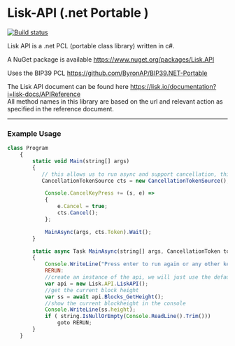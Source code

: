 # Lisk-API (.net Portable )

[![Build status](https://ci.appveyor.com/api/projects/status/b46eat9m57amwarj?svg=true)](https://ci.appveyor.com/project/ByronAP/lisk-api)

Lisk API is a .net PCL (portable class library) written in c#.

A NuGet package is available https://www.nuget.org/packages/Lisk.API

Uses the BIP39 PCL https://github.com/ByronAP/BIP39.NET-Portable

The Lisk API document can be found here https://lisk.io/documentation?i=lisk-docs/APIReference </br>All method names in this library are based on the url and relevant action as specified in the reference document.

********************************************
### Example Usage
```javascript
class Program
    {
        static void Main(string[] args)
        {
           // this allows us to run async and support cancellation, this extra code is not required but nice to have
           CancellationTokenSource cts = new CancellationTokenSource();

            Console.CancelKeyPress += (s, e) =>
            {
                e.Cancel = true;
                cts.Cancel();
            };

            MainAsync(args, cts.Token).Wait();
        }

        static async Task MainAsync(string[] args, CancellationToken token)
        {
            Console.WriteLine("Press enter to run again or any other key+enter to exit.");
            RERUN:
            //create an instance of the api, we will just use the defaults instead of supplying server etc...
            var api = new Lisk.API.LiskAPI();
            //get the current block height
            var ss = await api.Blocks_GetHeight();
            //show the current blockheight in the console
            Console.WriteLine(ss.height);
            if ( string.IsNullOrEmpty(Console.ReadLine().Trim()))
                goto RERUN;
        }
    }
```
